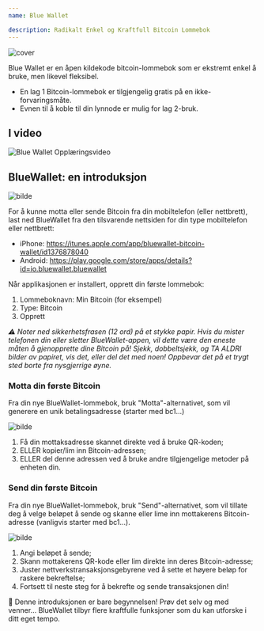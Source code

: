 ```yaml
---
name: Blue Wallet

description: Radikalt Enkel og Kraftfull Bitcoin Lommebok
---
```


![cover](assets/cover.webp)

Blue Wallet er en åpen kildekode bitcoin-lommebok som er ekstremt enkel å bruke, men likevel fleksibel.

- En lag 1 Bitcoin-lommebok er tilgjengelig gratis på en ikke-forvaringsmåte.
- Evnen til å koble til din lynnode er mulig for lag 2-bruk.

## I video

![Blue Wallet Opplæringsvideo](https://www.youtube.com/watch?v=UCAtFgkdJtM)

## BlueWallet: en introduksjon

![bilde](assets/1.webp)

For å kunne motta eller sende Bitcoin fra din mobiltelefon (eller nettbrett), last ned BlueWallet fra den tilsvarende nettsiden for din type mobiltelefon eller nettbrett:

- iPhone: https://itunes.apple.com/app/bluewallet-bitcoin-wallet/id1376878040
- Android: https://play.google.com/store/apps/details?id=io.bluewallet.bluewallet

Når applikasjonen er installert, opprett din første lommebok:

1. Lommeboknavn: Min Bitcoin (for eksempel)
2. Type: Bitcoin
3. Opprett

_⚠️ Noter ned sikkerhetsfrasen (12 ord) på et stykke papir. Hvis du mister telefonen din eller sletter BlueWallet-appen, vil dette være den eneste måten å gjenopprette dine Bitcoin på! Sjekk, dobbeltsjekk, og TA ALDRI bilder av papiret, vis det, eller del det med noen! Oppbevar det på et trygt sted borte fra nysgjerrige øyne._

### Motta din første Bitcoin

Fra din nye BlueWallet-lommebok, bruk "Motta"-alternativet, som vil generere en unik betalingsadresse (starter med bc1...)

![bilde](assets/2.webp)

1. Få din mottaksadresse skannet direkte ved å bruke QR-koden;
2. ELLER kopier/lim inn Bitcoin-adressen;
3. ELLER del denne adressen ved å bruke andre tilgjengelige metoder på enheten din.

### Send din første Bitcoin

Fra din nye BlueWallet-lommebok, bruk "Send"-alternativet, som vil tillate deg å velge beløpet å sende og skanne eller lime inn mottakerens Bitcoin-adresse (vanligvis starter med bc1...).

![bilde](assets/3.webp)

1. Angi beløpet å sende;
2. Skann mottakerens QR-kode eller lim direkte inn deres Bitcoin-adresse;
3. Juster nettverkstransaksjonsgebyrene ved å sette et høyere beløp for raskere bekreftelse;
4. Fortsett til neste steg for å bekrefte og sende transaksjonen din!

🥇 Denne introduksjonen er bare begynnelsen! Prøv det selv og med venner... BlueWallet tilbyr flere kraftfulle funksjoner som du kan utforske i ditt eget tempo.